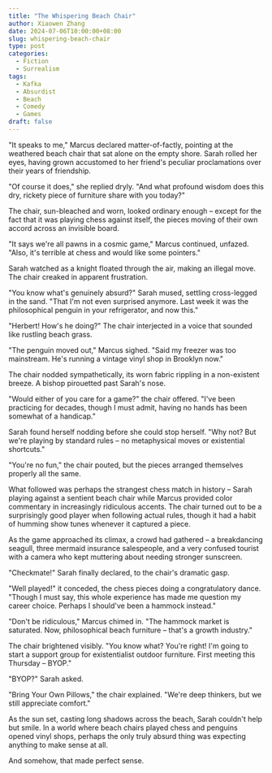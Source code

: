 ```yaml
---
title: "The Whispering Beach Chair"
author: Xiaowen Zhang
date: 2024-07-06T10:00:00+08:00
slug: whispering-beach-chair
type: post
categories:
  - Fiction
  - Surrealism
tags:
  - Kafka
  - Absurdist
  - Beach
  - Comedy
  - Games
draft: false
---
```


"It speaks to me," Marcus declared matter-of-factly, pointing at the weathered beach chair that sat alone on the empty shore. Sarah rolled her eyes, having grown accustomed to her friend's peculiar proclamations over their years of friendship.

"Of course it does," she replied dryly. "And what profound wisdom does this dry, rickety piece of furniture share with you today?"

The chair, sun-bleached and worn, looked ordinary enough – except for the fact that it was playing chess against itself, the pieces moving of their own accord across an invisible board.

"It says we're all pawns in a cosmic game," Marcus continued, unfazed. "Also, it's terrible at chess and would like some pointers."

Sarah watched as a knight floated through the air, making an illegal move. The chair creaked in apparent frustration.

"You know what's genuinely absurd?" Sarah mused, settling cross-legged in the sand. "That I'm not even surprised anymore. Last week it was the philosophical penguin in your refrigerator, and now this."

"Herbert! How's he doing?" The chair interjected in a voice that sounded like rustling beach grass.

"The penguin moved out," Marcus sighed. "Said my freezer was too mainstream. He's running a vintage vinyl shop in Brooklyn now."

The chair nodded sympathetically, its worn fabric rippling in a non-existent breeze. A bishop pirouetted past Sarah's nose.

"Would either of you care for a game?" the chair offered. "I've been practicing for decades, though I must admit, having no hands has been somewhat of a handicap."

Sarah found herself nodding before she could stop herself. "Why not? But we're playing by standard rules – no metaphysical moves or existential shortcuts."

"You're no fun," the chair pouted, but the pieces arranged themselves properly all the same.

What followed was perhaps the strangest chess match in history – Sarah playing against a sentient beach chair while Marcus provided color commentary in increasingly ridiculous accents. The chair turned out to be a surprisingly good player when following actual rules, though it had a habit of humming show tunes whenever it captured a piece.

As the game approached its climax, a crowd had gathered – a breakdancing seagull, three mermaid insurance salespeople, and a very confused tourist with a camera who kept muttering about needing stronger sunscreen.

"Checkmate!" Sarah finally declared, to the chair's dramatic gasp.

"Well played!" it conceded, the chess pieces doing a congratulatory dance. "Though I must say, this whole experience has made me question my career choice. Perhaps I should've been a hammock instead."

"Don't be ridiculous," Marcus chimed in. "The hammock market is saturated. Now, philosophical beach furniture – that's a growth industry."

The chair brightened visibly. "You know what? You're right! I'm going to start a support group for existentialist outdoor furniture. First meeting this Thursday – BYOP."

"BYOP?" Sarah asked.

"Bring Your Own Pillows," the chair explained. "We're deep thinkers, but we still appreciate comfort."

As the sun set, casting long shadows across the beach, Sarah couldn't help but smile. In a world where beach chairs played chess and penguins opened vinyl shops, perhaps the only truly absurd thing was expecting anything to make sense at all.

And somehow, that made perfect sense.